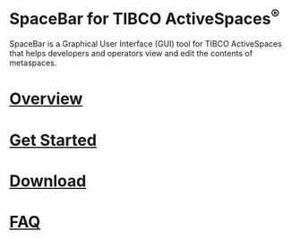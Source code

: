 SpaceBar for TIBCO ActiveSpaces<sup>®</sup>
===========


SpaceBar is a Graphical User Interface (GUI) tool for TIBCO ActiveSpaces that helps developers and operators view and edit the contents of metaspaces.

# [Overview](spacebar.repository/src/site/index.md)

# [Get Started](spacebar.repository/src/site/getstarted.md)

# [Download](spacebar.repository/src/site/download.md)

# [FAQ](spacebar.repository/src/site/faq.md)
